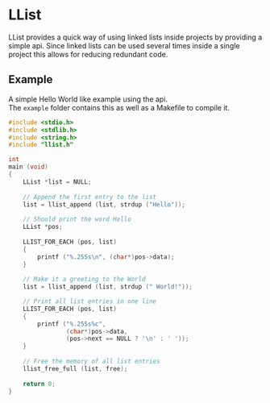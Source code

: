 # LList

LList provides a quick way of using linked lists inside projects by providing
a simple api. Since linked lists can be used several times inside a single
project this allows for reducing redundant code.
 

## Example

A simple Hello World like example using the api.  
The `example` folder contains this as well as a Makefile to compile it.

```C
#include <stdio.h>
#include <stdlib.h>
#include <string.h>
#include "llist.h"

int
main (void)
{
	LList *list = NULL;
	
	// Append the first entry to the list
	list = llist_append (list, strdup ("Hello"));
	
	// Should print the word Hello
	LList *pos;
	
	LLIST_FOR_EACH (pos, list)
	{
		printf ("%.255s\n", (char*)pos->data);
	}
	
	// Make it a greeting to the World
	list = llist_append (list, strdup (" World!"));

	// Print all list entries in one line
	LLIST_FOR_EACH (pos, list)
	{
		printf ("%.255s%c",
		        (char*)pos->data,
		        (pos->next == NULL ? '\n' : ' '));
	}
	
	// Free the memory of all list entries
	llist_free_full (list, free);
	
	return 0;
}
```
